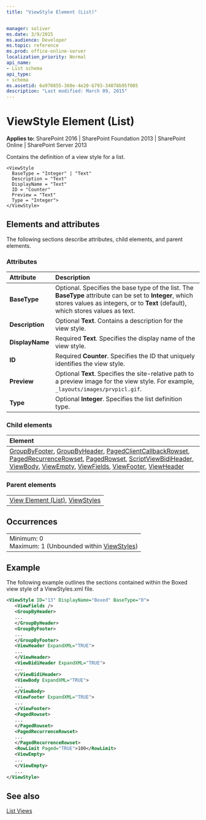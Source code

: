 ```yaml
---
title: "ViewStyle Element (List)"


manager: soliver
ms.date: 3/9/2015
ms.audience: Developer
ms.topic: reference
ms.prod: office-online-server
localization_priority: Normal
api_name:
- List schema
api_type:
- schema
ms.assetid: 6a970855-360e-4e20-b793-34078b95f005
description: "Last modified: March 09, 2015"
---
```


# ViewStyle Element (List)

 
  
 **Applies to:** SharePoint 2016 | SharePoint Foundation 2013 | SharePoint Online | SharePoint Server 2013
  
Contains the definition of a view style for a list.
  
```
<ViewStyle
  BaseType = "Integer" | "Text"
  Description = "Text"
  DisplayName = "Text"
  ID = "Counter"
  Preview = "Text"
  Type = "Integer">
</ViewStyle>
```

## Elements and attributes

The following sections describe attributes, child elements, and parent elements.

### Attributes

|**Attribute**|**Description**|
|:-----|:-----|
|**BaseType** <br/> |Optional. Specifies the base type of the list. The **BaseType** attribute can be set to **Integer**, which stores values as integers, or to **Text** (default), which stores values as text.  <br/> |
|**Description** <br/> |Optional **Text**. Contains a description for the view style.  <br/> |
|**DisplayName** <br/> |Required **Text**. Specifies the display name of the view style.  <br/> |
|**ID** <br/> |Required **Counter**. Specifies the ID that uniquely identifies the view style.  <br/> |
|**Preview** <br/> |Optional **Text**. Specifies the site-relative path to a preview image for the view style. For example,  `_layouts/images/prvpicl.gif`.  <br/> |
|**Type** <br/> |Optional **Integer**. Specifies the list definition type.  <br/> |
   
### Child elements

|**Element**|
|:-----|
|[GroupByFooter](groupbyfooter-element-list.md), [GroupByHeader](groupbyheader-element-list.md), [PagedClientCallbackRowset](pagedclientcallbackrowset-element-list.md), [PagedRecurrenceRowset](pagedrecurrencerowset-element-list.md), [PagedRowset](pagedrowset-element-list.md), [Script](../../collaborative-application-markup-language-caml-schemas/general-schema/script-element.md)[ViewBidiHeader](viewbidiheader-element-list.md), [ViewBody](viewbody-element-list.md), [ViewEmpty](viewempty-element-list.md), [ViewFields](viewfields-element-list.md), [ViewFooter](viewfooter-element-list.md), [ViewHeader](viewheader-element-list.md)|
   
### Parent elements

||
|:-----|
|[View Element (List)](view-element-list.md), [ViewStyles](../../collaborative-application-markup-language-caml-schemas/general-schema/viewstyles-element.md)|
   
## Occurrences

||
|:-----|
|Minimum: 0  <br/> Maximum: 1 (Unbounded within [ViewStyles](../../collaborative-application-markup-language-caml-schemas/general-schema/viewstyles-element.md))  <br/> |
   
## Example

The following example outlines the sections contained within the Boxed view style of a ViewStyles.xml file.
  
```XML
<ViewStyle ID="13" DisplayName="Boxed" BaseType="0">
   <ViewFields />
   <GroupByHeader>
   ...
   </GroupByHeader>
   <GroupByFooter>
   ...
   </GroupByFooter>
   <ViewHeader ExpandXML="TRUE">
   ...
   </ViewHeader>
   <ViewBidiHeader ExpandXML="TRUE">
   ...
   </ViewBidiHeader>
   <ViewBody ExpandXML="TRUE">
   ...
   </ViewBody>
   <ViewFooter ExpandXML="TRUE">
   ...
   </ViewFooter>
   <PagedRowset>
   ...
   </PagedRowset>
   <PagedRecurrenceRowset>
   ...
   </PagedRecurrenceRowset>
   <RowLimit Paged="TRUE">100</RowLimit>
   <ViewEmpty>
   ...
   </ViewEmpty>
   ...
</ViewStyle>
```

## See also



[List Views](http://msdn.microsoft.com/library/43e6ba7e-eddb-418a-a570-c0815016fc17%28Office.15%29.aspx)

